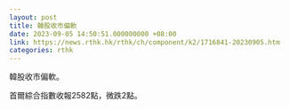 ```yaml
---
layout: post
title: 韓股收市偏軟
date: 2023-09-05 14:50:51.000000000 +08:00
link: https://news.rthk.hk/rthk/ch/component/k2/1716841-20230905.htm
categories: rthk
---
```


韓股收市偏軟。

首爾綜合指數收報2582點，微跌2點。
